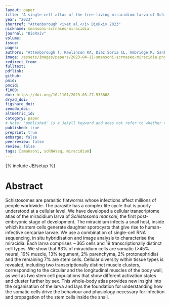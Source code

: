 ```yaml
---
layout: paper
title: "A single-cell atlas of the free-living miracidium larva of Schistosoma mansoni"
year: "2023"
shortref: "Attenborough <i>et al.</i> BioRxiv 2023"
nickname: smansoni-scrnaseq-miracidia
journal: "BioRxiv"
volume:
issue:
pages:
authors: "Attenborough T, Rawlinson KA, Diaz Soria CL, Ambridge K, Sankaranarayanan G, Graham J, Doyle SR, Rinaldi G, Berriman M"
image: /assets/images/papers/2023-04-11-smansoni-scrnaseq-miracidia.png
redirect_from:
fulltext:
pdflink:
github:
pmid:
pmcid:
f1000:
doi: https://doi.org/10.1101/2023.03.27.533868
dryad_doi:
figshare_doi:
zenodo_doi:
altmetric_id:
category: paper
# Note: 'published' is a Jekyll keyword and does not refer to whether the paper is published, but rather to whether this Markdown should be part of the rendered site.
published: true
preprint: true
embargo: false
peerreview: false
review: false
tags: [smansoni, scRNAseq, miracidium]
---
```

{% include JB/setup %}

# Abstract

Schistosomes are parasitic flatworms whose infections affect millions of people worldwide. The parasite has a complex life cycle that is poorly understood at a cellular level. We have developed a cellular transcriptome atlas of the miracidium larva of *Schistosoma mansoni*, the first post-embryonic stage of development. The miracidium infects a snail host, inside which its stem cells generate daughter sporocysts that give rise to human-infective cercariae larvae. We use a combination of single-cell RNA sequencing, in situ hybridisation and image analysis to characterise the miracidia. Each larva comprises ∼365 cells and 19 transcriptionally distinct cell types. We show that 93% of miracidium cells are somatic (>45% neural, 19% muscle, 13% tegument, 2% parenchyma, 2% protonephridia) and the remaining 7% are stem cells. Cellular diversity within tissue types is revealed, including two transcriptionally distinct muscle clusters, corresponding to the circular and the longitudinal muscles of the body wall, as well as two stem cell populations that show different activation states and cluster further by sex. This whole-body atlas provides new insight into the organisation of the larva and lays the foundation for understanding how the somatic cells drive the behaviour and physiology necessary for infection and propagation of the stem cells inside the snail.

